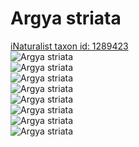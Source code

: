 
Argya striata
=============
  
[iNaturalist taxon id: 1289423](https://www.inaturalist.org/taxa/1289423)  
![Argya striata](https://inaturalist-open-data.s3.amazonaws.com/photos/122055180/medium.jpeg)  
![Argya striata](https://inaturalist-open-data.s3.amazonaws.com/photos/122055206/medium.jpeg)  
![Argya striata](https://inaturalist-open-data.s3.amazonaws.com/photos/122055221/medium.jpeg)  
![Argya striata](https://inaturalist-open-data.s3.amazonaws.com/photos/33508983/medium.jpeg)  
![Argya striata](https://inaturalist-open-data.s3.amazonaws.com/photos/33508985/medium.jpeg)  
![Argya striata](https://inaturalist-open-data.s3.amazonaws.com/photos/33508987/medium.jpeg)  
![Argya striata](https://inaturalist-open-data.s3.amazonaws.com/photos/33508988/medium.jpeg)  
![Argya striata](https://inaturalist-open-data.s3.amazonaws.com/photos/33508993/medium.jpeg)